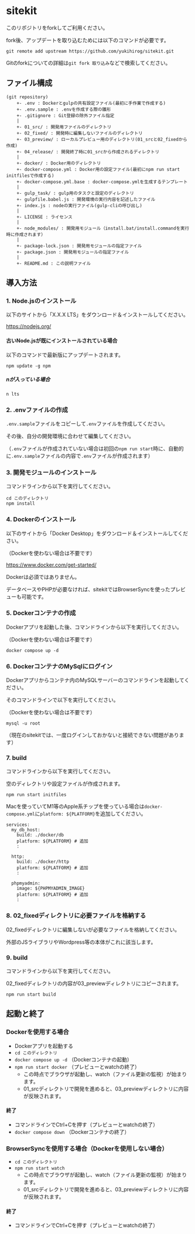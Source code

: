 # sitekit

このリポジトリをforkしてご利用ください。

fork後、アップデートを取り込むためには以下のコマンドが必要です。

    git remote add upstream https://github.com/yukihirog/sitekit.git

Gitのforkについての詳細は`git fork 取り込み`などで検索してください。


## ファイル構成

    (git repository)
        +- .env : Dockerとgulpの共有設定ファイル(最初に手作業で作成する)
        +- .env.sample : .envを作成する際の雛形
        +- .gitignore : Git登録の除外ファイル指定
        |
        +- 01_src/ : 開発用ファイルのディレクトリ
        +- 02_fixed/ : 開発時に編集しないファイルのディレクトリ
        +- 03_preview/ : ローカルプレビュー用のディレクトリ(01_srcと02_fixedから作成)
        +- 04_release/ : 開発終了時に01_srcから作成されるディレクトリ
        |
        +- docker/ : Docker用のディレクトリ
        +- docker-compose.yml : Docker用の設定ファイル(最初にnpm run start initfilesで作成する)
        +- docker-compose.yml.base : docker-compose.ymlを生成するテンプレート
        |
        +- gulp_task/ : gulp用のタスクと設定のディレクトリ
        +- gulpfile.babel.js : 開発環境の実行内容を記述したファイル
        +- index.js : nodeの実行ファイル(gulp-cliの呼び出し)
        |
        +- LICENSE : ライセンス
        |
        +- node_modules/ : 開発用モジュール（install.bat/install.commandを実行時に作成されます）
        |
        +- package-lock.json : 開発用モジュールの指定ファイル
        +- package.json : 開発用モジュールの指定ファイル
        |
        +- README.md : この説明ファイル


## 導入方法

### 1. Node.jsのインストール

以下のサイトから「X.X.X LTS」をダウンロード＆インストールしてください。

https://nodejs.org/


#### 古いNode.jsが既にインストールされている場合

以下のコマンドで最新版にアップデートされます。

```
npm update -g npm
```

##### nが入っている場合

```
n lts
```


### 2. .envファイルの作成

`.env.sample`ファイルをコピーして`.env`ファイルを作成してください。

その後、自分の開発環境に合わせて編集してください。

（`.env`ファイルが作成されていない場合は初回の`npm run start`時に、自動的に`.env.sample`ファイルの内容で`.env`ファイルが作成されます）


### 3. 開発モジュールのインストール

コマンドラインから以下を実行してください。

    cd このディレクトリ
    npm install


### 4. Dockerのインストール

以下のサイトから「Docker Desktop」をダウンロード＆インストールしてください。

（Dockerを使わない場合は不要です）

https://www.docker.com/get-started/

Dockerは必須ではありません。

データベースやPHPが必要なければ、sitekitではBrowserSyncを使ったプレビューも可能です。


### 5. Dockerコンテナの作成

Dockerアプリを起動した後、コマンドラインから以下を実行してください。

（Dockerを使わない場合は不要です）

    docker compose up -d


### 6. DockerコンテナのMySqlにログイン

Dockerアプリからコンテナ内のMySQLサーバーのコマンドラインを起動してください。

そのコマンドラインで以下を実行してください。

（Dockerを使わない場合は不要です）

    mysql -u root

（現在のsitekitでは、一度ログインしておかないと接続できない問題があります）


### 7. build

コマンドラインから以下を実行してください。

空のディレクトリや設定ファイルが作成されます。

    npm run start initfiles

Macを使っていてM1等のApple系チップを使っている場合は`docker-compose.yml`に`platform: ${PLATFORM}`を追加してください。

    services:
      my_db_host:
        build: ./docker/db
        platform: ${PLATFORM} # 追加
        :

      http:
        build: ./docker/http
        platform: ${PLATFORM} # 追加
        :

      phpmyadmin:
        image: ${PHPMYADMIN_IMAGE}
        platform: ${PLATFORM} # 追加
        :


### 8. 02_fixedディレクトリに必要ファイルを格納する

02_fixedディレクトリに編集しないが必要なファイルを格納してください。

外部のJSライブラリやWordpress等の本体がこれに該当します。


### 9. build

コマンドラインから以下を実行してください。

02_fixedディレクトリの内容が03_previewディレクトリにコピーされます。

    npm run start build


## 起動と終了

### Dockerを使用する場合

 + Dockerアプリを起動する
 + `cd このディレクトリ`
 + `docker compose up -d` （Dockerコンテナの起動）
 + `npm run start docker` （プレビューとwatchの終了）
   * この時点でブラウザが起動し、watch（ファイル更新の監視）が始まります。
   * 01_srcディレクトリで開発を進めると、03_previewディレクトリに内容が反映されます。

#### 終了

 + コマンドラインでCtrl+Cを押す（プレビューとwatchの終了）
 + `docker compose down` （Dockerコンテナの終了）

### BrowserSyncを使用する場合（Dockerを使用しない場合）

 + `cd このディレクトリ`
 + `npm run start watch`
   * この時点でブラウザが起動し、watch（ファイル更新の監視）が始まります。
   * 01_srcディレクトリで開発を進めると、03_previewディレクトリに内容が反映されます。

#### 終了

 + コマンドラインでCtrl+Cを押す（プレビューとwatchの終了）

